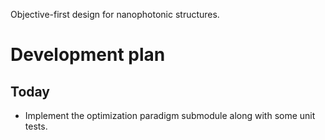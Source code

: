 Objective-first design for nanophotonic structures.

Development plan
================

Today
-----

* Implement the optimization paradigm submodule along with some unit tests.
